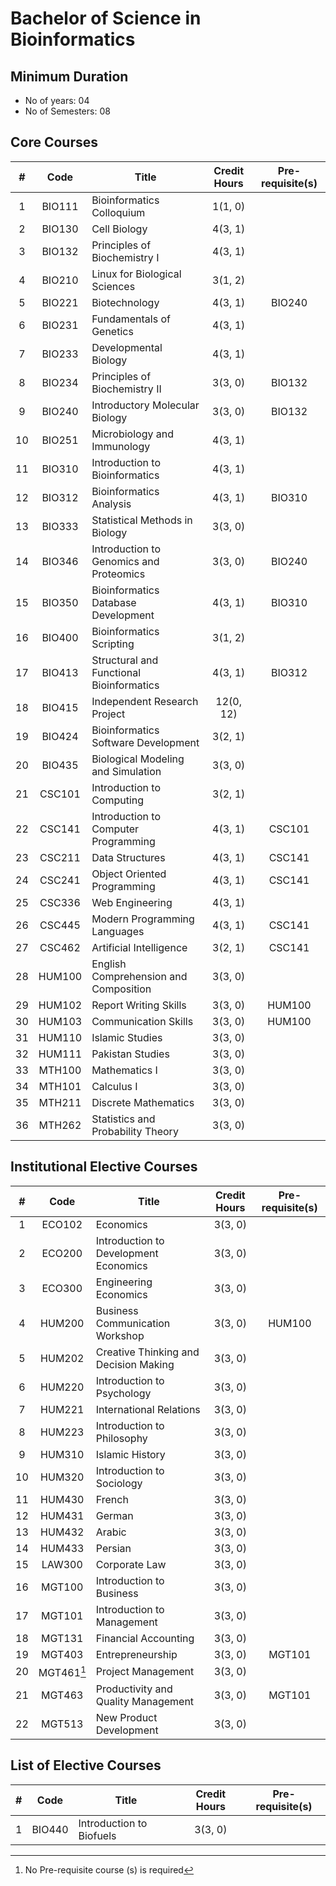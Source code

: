# Bachelor of Science in Bioinformatics

## Minimum Duration
* No of years: 04
* No of Semesters: 08

## Core Courses
| # | Code | Title | Credit Hours | Pre-requisite(s) |
|:-:|:----:|-------|:------------:|:----------------:|
| 1 | BIO111 | Bioinformatics Colloquium | 1(1, 0) |  | 
| 2 | BIO130 | Cell Biology | 4(3, 1) |  | 
| 3 | BIO132 | Principles of Biochemistry I | 4(3, 1) |  | 
| 4 | BIO210 | Linux for Biological Sciences | 3(1, 2) |  | 
| 5 | BIO221 | Biotechnology | 4(3, 1) | BIO240 | 
| 6 | BIO231 | Fundamentals of Genetics | 4(3, 1) |  | 
| 7 | BIO233 | Developmental Biology | 4(3, 1) |  | 
| 8 | BIO234 | Principles of Biochemistry II | 3(3, 0) | BIO132 | 
| 9 | BIO240 | Introductory Molecular Biology | 3(3, 0) | BIO132 | 
| 10 | BIO251 | Microbiology and Immunology | 4(3, 1) |  | 
| 11 | BIO310 | Introduction to Bioinformatics | 4(3, 1) |  | 
| 12 | BIO312 | Bioinformatics Analysis | 4(3, 1) | BIO310 | 
| 13 | BIO333 | Statistical Methods in Biology | 3(3, 0) |  | 
| 14 | BIO346 | Introduction to Genomics and Proteomics | 3(3, 0) | BIO240 | 
| 15 | BIO350 | Bioinformatics Database Development | 4(3, 1) | BIO310 | 
| 16 | BIO400 | Bioinformatics Scripting | 3(1, 2) |  | 
| 17 | BIO413 | Structural and Functional Bioinformatics | 4(3, 1) | BIO312 | 
| 18 | BIO415 | Independent Research Project | 12(0, 12) |  | 
| 19 | BIO424 | Bioinformatics Software Development | 3(2, 1) |  | 
| 20 | BIO435 | Biological Modeling and Simulation | 3(3, 0) |  | 
| 21 | CSC101 | Introduction to Computing | 3(2, 1) |  | 
| 22 | CSC141 | Introduction to Computer Programming | 4(3, 1) | CSC101 | 
| 23 | CSC211 | Data Structures | 4(3, 1) | CSC141 | 
| 24 | CSC241 | Object Oriented Programming | 4(3, 1) | CSC141 | 
| 25 | CSC336 | Web Engineering | 4(3, 1) |  | 
| 26 | CSC445 | Modern Programming Languages | 4(3, 1) | CSC141 | 
| 27 | CSC462 | Artificial Intelligence | 3(2, 1) | CSC141 | 
| 28 | HUM100 | English Comprehension and Composition | 3(3, 0) |  | 
| 29 | HUM102 | Report Writing Skills | 3(3, 0) | HUM100 | 
| 30 | HUM103 | Communication Skills | 3(3, 0) | HUM100 | 
| 31 | HUM110 | Islamic Studies | 3(3, 0) |  | 
| 32 | HUM111 | Pakistan Studies | 3(3, 0) |  | 
| 33 | MTH100 | Mathematics I | 3(3, 0) |  | 
| 34 | MTH101 | Calculus I | 3(3, 0) |  | 
| 35 | MTH211 | Discrete Mathematics | 3(3, 0) |  | 
| 36 | MTH262 | Statistics and Probability Theory | 3(3, 0) |  | 

## Institutional Elective Courses
| # | Code | Title | Credit Hours | Pre-requisite(s) |
|:-:|:----:|-------|:------------:|:----------------:|
| 1 | ECO102 | Economics | 3(3, 0) |  | 
| 2 | ECO200 | Introduction to Development Economics | 3(3, 0) |  | 
| 3 | ECO300 | Engineering Economics | 3(3, 0) |  | 
| 4 | HUM200 | Business Communication Workshop | 3(3, 0) | HUM100 | 
| 5 | HUM202 | Creative Thinking and Decision Making | 3(3, 0) |  | 
| 6 | HUM220 | Introduction to Psychology | 3(3, 0) |  | 
| 7 | HUM221 | International Relations | 3(3, 0) |  | 
| 8 | HUM223 | Introduction to Philosophy | 3(3, 0) |  | 
| 9 | HUM310 | Islamic History | 3(3, 0) |  | 
| 10 | HUM320 | Introduction to Sociology | 3(3, 0) |  | 
| 11 | HUM430 | French | 3(3, 0) |  | 
| 12 | HUM431 | German | 3(3, 0) |  | 
| 13 | HUM432 | Arabic | 3(3, 0) |  | 
| 14 | HUM433 | Persian | 3(3, 0) |  | 
| 15 | LAW300 | Corporate Law | 3(3, 0) |  | 
| 16 | MGT100 | Introduction to Business | 3(3, 0) |  | 
| 17 | MGT101 | Introduction to Management | 3(3, 0) |  | 
| 18 | MGT131 | Financial Accounting | 3(3, 0) |  | 
| 19 | MGT403 | Entrepreneurship | 3(3, 0) | MGT101 | 
| 20 | MGT461[^1] | Project Management | 3(3, 0) |  | 
| 21 | MGT463 | Productivity and Quality Management | 3(3, 0) | MGT101 | 
| 22 | MGT513 | New Product Development | 3(3, 0) |  | 

## List of Elective Courses
| # | Code | Title | Credit Hours | Pre-requisite(s) |
|:-:|:----:|-------|:------------:|:----------------:|
| 1 | BIO440 | Introduction to Biofuels | 3(3, 0) |  | 

[^1]: No Pre-requisite course (s) is required